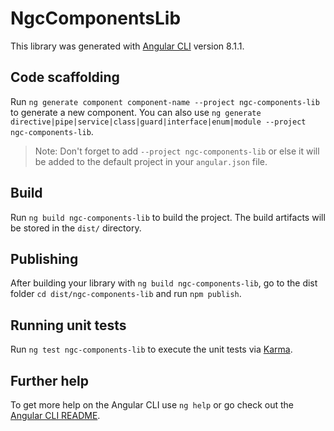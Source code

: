 # NgcComponentsLib

This library was generated with [Angular CLI](https://github.com/angular/angular-cli) version 8.1.1.

## Code scaffolding

Run `ng generate component component-name --project ngc-components-lib` to generate a new component. You can also use `ng generate directive|pipe|service|class|guard|interface|enum|module --project ngc-components-lib`.
> Note: Don't forget to add `--project ngc-components-lib` or else it will be added to the default project in your `angular.json` file. 

## Build

Run `ng build ngc-components-lib` to build the project. The build artifacts will be stored in the `dist/` directory.

## Publishing

After building your library with `ng build ngc-components-lib`, go to the dist folder `cd dist/ngc-components-lib` and run `npm publish`.

## Running unit tests

Run `ng test ngc-components-lib` to execute the unit tests via [Karma](https://karma-runner.github.io).

## Further help

To get more help on the Angular CLI use `ng help` or go check out the [Angular CLI README](https://github.com/angular/angular-cli/blob/master/README.md).

